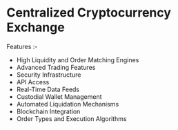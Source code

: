 # Centralized Cryptocurrency Exchange

Features :-
- High Liquidity and Order Matching Engines
- Advanced Trading Features
- Security Infrastructure
- API Access
- Real-Time Data Feeds
- Custodial Wallet Management
- Automated Liquidation Mechanisms
- Blockchain Integration
- Order Types and Execution Algorithms

